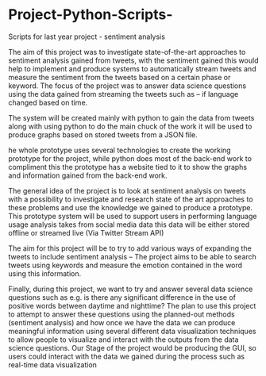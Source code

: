 # Project-Python-Scripts-
Scripts for last year project - sentiment analysis

The aim of this project was to investigate state-of-the-art approaches to sentiment analysis gained from
tweets, with the sentiment gained this would help to implement and produce systems to automatically
stream tweets and measure the sentiment from the tweets based on a certain phase or keyword.
The focus of the project was to answer data science questions using the data gained from streaming the
tweets such as – if language changed based on time.

The system will be created mainly with python to gain the data from tweets along with using python to
do the main chuck of the work it will be used to produce graphs based on stored tweets from a JSON
file.

he whole prototype uses several technologies to create the working prototype for the project, while
python does most of the back-end work to compliment this the prototype has a website tied to it to show
the graphs and information gained from the back-end work.

The general idea of the project is to look at sentiment analysis on tweets with a possibility to investigate
and research state of the art approaches to these problems and use the knowledge we gained to produce
a prototype. This prototype system will be used to support users in performing language usage analysis
takes from social media data this data will be either stored offline or streamed live (Via Twitter Stream
API)

The aim for this project will be to try to add various ways of expanding the tweets to include sentiment
analysis – The project aims to be able to search tweets using keywords and measure the emotion
contained in the word using this information.

Finally, during this project, we want to try and answer several data science questions such as e.g. is
there any significant difference in the use of positive words between daytime and nighttime?
The plan to use this project to attempt to answer these questions using the planned-out methods
(sentiment analysis) and how once we have the data we can produce meaningful information using
several different data visualization techniques to allow people to visualize and interact with the outputs
from the data science questions. Our Stage of the project would be producing the GUI, so users could
interact with the data we gained during the process such as real-time data visualization
